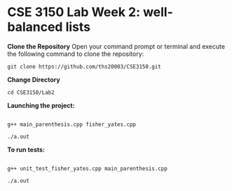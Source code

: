 # CSE 3150 Lab Week 2: well-balanced lists

**Clone the Repository**
Open your command prompt or terminal and execute the following command to clone the repository:
```shell
git clone https://github.com/ths20003/CSE3150.git
```
**Change Directory**

```shell
cd CSE3150/Lab2
```
**Launching the project:**

```shell

g++ main_parenthesis.cpp fisher_yates.cpp
```
```shell
./a.out
```


**To run tests:**

```shell

g++ unit_test_fisher_yates.cpp main_parenthesis.cpp
```
```shell
./a.out
```
